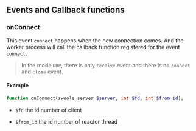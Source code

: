 ## Events and Callback functions 

### onConnect

This event `connect` happens when the new connection comes. And the worker process will call the callback function registered for the event `connect`.

> In the mode `UDP`, there is only `receive` event and there is no `connect` and `close` event.

#### Example

```php
function onConnect(swoole_server $server, int $fd, int $from_id);
```

- `$fd` the id number of client

- `$from_id` the id number of reactor thread
